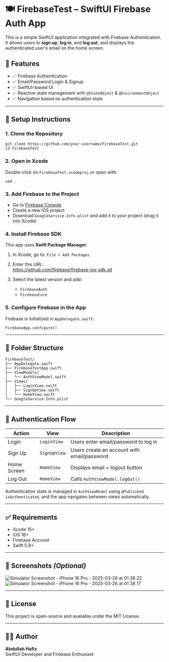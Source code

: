 # 🍽 FirebaseTest – SwiftUI Firebase Auth App

This is a simple SwiftUI application integrated with Firebase Authentication. It allows users to **sign up**, **log in**, and **log out**, and displays the authenticated user's email on the home screen.

## 🧩 Features

- ✅ Firebase Authentication
- ✅ Email/Password Login & Signup
- ✅ SwiftUI-based UI
- ✅ Reactive state management with `@StateObject` & `@EnvironmentObject`
- ✅ Navigation based on authentication state

---

## 🚀 Setup Instructions

### 1. Clone the Repository

    git clone https://github.com/your-username/FirebaseTest.git
    cd FirebaseTest

### 2. Open in Xcode

Double-click on `FirebaseTest.xcodeproj` or open with:

    xed .

### 3. Add Firebase to the Project

- Go to [Firebase Console](https://console.firebase.google.com)
- Create a new iOS project
- Download `GoogleService-Info.plist` and add it to your project (drag it into Xcode)

### 4. Install Firebase SDK

This app uses **Swift Package Manager**:

1. In Xcode, go to: `File > Add Packages`
2. Enter this URL:  
       https://github.com/firebase/firebase-ios-sdk.git
3. Select the latest version and add:

   - `FirebaseAuth`
   - `FirebaseCore`

### 5. Configure Firebase in the App

Firebase is initialized in `AppDelegate.swift`:

    FirebaseApp.configure()

---

## 📂 Folder Structure

    FirebaseTest/
    ├── AppDelegate.swift
    ├── FirebaseTestApp.swift
    ├── ViewModels/
    │   └── AuthViewModel.swift
    ├── Views/
    │   ├── LoginView.swift
    │   ├── SignUpView.swift
    │   └── HomeView.swift
    └── GoogleService-Info.plist

---

## 🔑 Authentication Flow

| Action      | View        | Description                                |
|-------------|-------------|--------------------------------------------|
| Login       | `LoginView` | Users enter email/password to log in       |
| Sign Up     | `SignUpView`| Users create an account with email/password|
| Home Screen | `HomeView`  | Displays email + logout button             |
| Log Out     | `HomeView`  | Calls `AuthViewModel.logOut()`             |

Authentication state is managed in `AuthViewModel` using `@Published isAuthenticated`, and the app navigates between views automatically.

---

## ✅ Requirements

- Xcode 15+
- iOS 16+
- Firebase Account
- Swift 5.9+

---

## 📸 Screenshots *(Optional)*

![Simulator Screenshot - iPhone 16 Pro - 2025-03-26 at 01 38 22](https://github.com/user-attachments/assets/d577c2a7-b9c7-4f9c-abcf-86f54e5c3a65)
![Simulator Screenshot - iPhone 16 Pro - 2025-03-26 at 01 38 17](https://github.com/user-attachments/assets/3c360355-bd15-4803-9d7c-2e0ea6355a76)


---

## 📄 License

This project is open-source and available under the MIT License.

---

## 👨‍💻 Author

**Abdullah Hafiz**  
SwiftUI Developer and Firebase Enthusiast  
